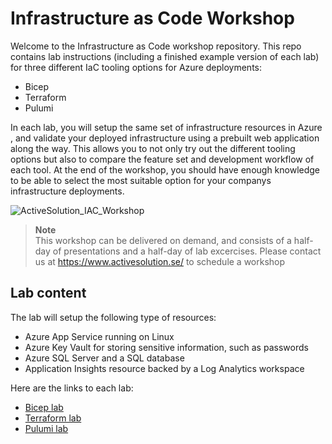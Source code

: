 # Infrastructure as Code Workshop
Welcome to the Infrastructure as Code workshop repository. This repo contains lab instructions (including a finished example version of each lab) for three different IaC tooling options for Azure deployments:
* Bicep
* Terraform
* Pulumi

In each lab, you will setup the same set of infrastructure resources in Azure , and validate your deployed infrastructure using a prebuilt web application along the way. This allows you to not only try out the different tooling options but also to compare the feature set and development workflow of each tool. At the end of the workshop, you should  have enough knowledge to be able to select the most suitable option for your companys infrastructure deployments.

![ActiveSolution_IAC_Workshop](https://user-images.githubusercontent.com/1662918/157407878-84bc4c16-411b-4281-935a-104f3b246f83.jpg)

> **Note**  
This workshop can be delivered on demand, and consists of a half-day of presentations and a half-day of lab excercises.
Please contact us at https://www.activesolution.se/ to schedule a workshop


## Lab content
The lab will setup the following type of resources:

- Azure App Service running on Linux
- Azure Key Vault for storing sensitive information, such as passwords
- Azure SQL Server and a SQL database
- Application Insights resource backed by a Log Analytics workspace

Here are the links to each lab:

* [Bicep lab](labs/bicep.md)
* [Terraform lab](labs/terraform.md)
* [Pulumi lab](labs/pulumi.md)
